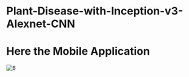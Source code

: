 # Plant-Disease-with-Inception-v3-Alexnet-CNN

# Here the Mobile Application 

![6](https://github.com/EKANATHAN-1001/Plant-Disease-with-Inception-v3-Alexnet-CNN/assets/116795679/e48a4a3a-e05f-487e-9e40-6b4087766d5b)
